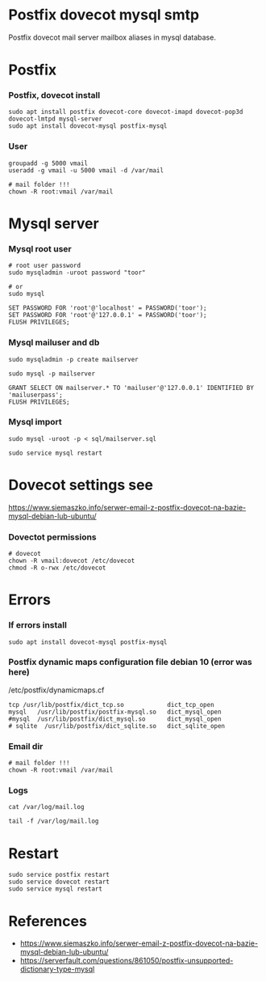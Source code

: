 # Postfix dovecot mysql smtp
Postfix dovecot mail server mailbox aliases in mysql database.

# Postfix

### Postfix, dovecot install
```
sudo apt install postfix dovecot-core dovecot-imapd dovecot-pop3d dovecot-lmtpd mysql-server
sudo apt install dovecot-mysql postfix-mysql
```

### User
```
groupadd -g 5000 vmail
useradd -g vmail -u 5000 vmail -d /var/mail

# mail folder !!!
chown -R root:vmail /var/mail
```

# Mysql server

### Mysql root user
```
# root user password
sudo mysqladmin -uroot password "toor"

# or
sudo mysql

SET PASSWORD FOR 'root'@'localhost' = PASSWORD('toor');
SET PASSWORD FOR 'root'@'127.0.0.1' = PASSWORD('toor');
FLUSH PRIVILEGES;
```

### Mysql mailuser and db
```
sudo mysqladmin -p create mailserver

sudo mysql -p mailserver

GRANT SELECT ON mailserver.* TO 'mailuser'@'127.0.0.1' IDENTIFIED BY 'mailuserpass';
FLUSH PRIVILEGES;
```

### Mysql import
```
sudo mysql -uroot -p < sql/mailserver.sql

sudo service mysql restart
```

# Dovecot settings see
https://www.siemaszko.info/serwer-email-z-postfix-dovecot-na-bazie-mysql-debian-lub-ubuntu/

### Dovectot permissions
```
# dovecot
chown -R vmail:dovecot /etc/dovecot
chmod -R o-rwx /etc/dovecot
```

# Errors

### If errors install
```
sudo apt install dovecot-mysql postfix-mysql
```

### Postfix dynamic maps configuration file debian 10 (error was here)
/etc/postfix/dynamicmaps.cf
```
tcp /usr/lib/postfix/dict_tcp.so            dict_tcp_open
mysql   /usr/lib/postfix/postfix-mysql.so   dict_mysql_open 
#mysql  /usr/lib/postfix/dict_mysql.so      dict_mysql_open 
# sqlite  /usr/lib/postfix/dict_sqlite.so   dict_sqlite_open    
```

### Email dir
```
# mail folder !!!
chown -R root:vmail /var/mail
```

### Logs
```
cat /var/log/mail.log

tail -f /var/log/mail.log
```

# Restart
```
sudo service postfix restart
sudo service dovecot restart
sudo service mysql restart
```

# References
- https://www.siemaszko.info/serwer-email-z-postfix-dovecot-na-bazie-mysql-debian-lub-ubuntu/
- https://serverfault.com/questions/861050/postfix-unsupported-dictionary-type-mysql

